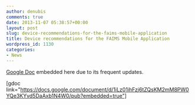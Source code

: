```yaml
---
author: denubis
comments: true
date: 2013-11-07 05:38:57+00:00
layout: post
slug: device-recommendations-for-the-faims-mobile-application
title: Device recommendations for the FAIMS Mobile Application
wordpress_id: 1130
categories:
- News
---
```


[Google Doc](https://docs.google.com/document/d/1iLz01ihFzj6tZQsKM2mM8PW0YQe3KYvd5DaAxb1N4W0/edit?usp=sharing) embedded here due to its frequent updates.

[gdoc link="https://docs.google.com/document/d/1iLz01ihFzj6tZQsKM2mM8PW0YQe3KYvd5DaAxb1N4W0/pub?embedded=true"]
